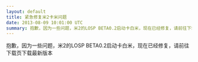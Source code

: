 ```yaml
---
layout: default
title: 紧急修复米2卡米问题
date: 2013-08-09 10:01:00 UTC
summary: 抱歉，因为一些问题，米2的LOSP BETA0.2启动卡白米，现在已经修复，请前往下载页下载最新版本
---
```

抱歉，因为一些问题，米2的LOSP BETA0.2启动卡白米，现在已经修复，请前往下载页下载最新版本
